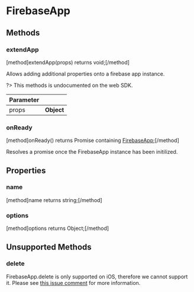 # FirebaseApp

## Methods

### extendApp
[method]extendApp(props) returns void;[/method]

Allows adding additional properties onto a firebase app instance.

?> This methods is undocumented on the web SDK.

| Parameter |         |
| --------- | ------- |
| props   | **Object**  |

### onReady
[method]onReady() returns Promise containing [FirebaseApp](#methods);[/method]

Resolves a promise once the FirebaseApp instance has been initilized.

## Properties

### name
[method]name returns string;[/method]

### options
[method]options returns Object;[/method]

## Unsupported Methods

### delete

FirebaseApp.delete is only supported on iOS, therefore we cannot support it. Please see [this issue comment](https://github.com/firebase/firebase-ios-sdk/issues/140#issuecomment-315953708) for more information.
